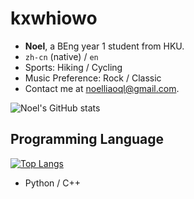 # kxwhiowo

+ **Noel**, a BEng year 1 student from HKU. 
+ `zh-cn` (native) / `en`
+ Sports: Hiking / Cycling
+ Music Preference: Rock / Classic
+ Contact me at <noelliaoql@gmail.com>. 

![Noel's GitHub stats](https://github-readme-stats.vercel.app/api?username=kxwhiowo&show_icons=true)

## Programming Language

[![Top Langs](https://github-readme-stats.vercel.app/api/top-langs/?username=kxwhiowo&layout=compact)](https://github.com/anuraghazra/github-readme-stats)

+ Python / C++





<!---
kxwhiowo/kxwhiowo is a ✨ special ✨ repository because its `README.md` (this file) appears on your GitHub profile.
You can click the Preview link to take a look at your changes.
--->

